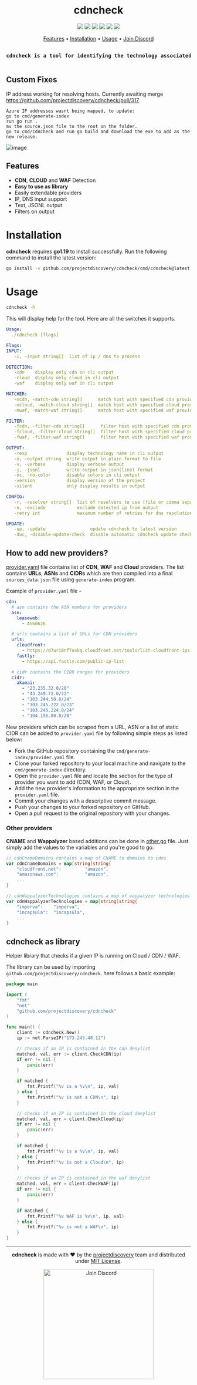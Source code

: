<h1 align="center">
 cdncheck
<br>
</h1>


<p align="center">
<a href="https://opensource.org/licenses/MIT"><img src="https://img.shields.io/badge/license-MIT-_red.svg"></a>
<a href="https://goreportcard.com/badge/github.com/projectdiscovery/cdncheck"><img src="https://goreportcard.com/badge/github.com/projectdiscovery/cdncheck"></a>
<a href="https://pkg.go.dev/github.com/projectdiscovery/cdncheck/pkg/cdncheck"><img src="https://img.shields.io/badge/go-reference-blue"></a>
<a href="https://github.com/projectdiscovery/cdncheck/releases"><img src="https://img.shields.io/github/release/projectdiscovery/cdncheck"></a>
<a href="https://twitter.com/pdiscoveryio"><img src="https://img.shields.io/twitter/follow/pdiscoveryio.svg?logo=twitter"></a>
<a href="https://discord.gg/projectdiscovery"><img src="https://img.shields.io/discord/695645237418131507.svg?logo=discord"></a>
</p>

<p align="center">
  <a href="#features">Features</a> •
  <a href="#installation">Installation</a> •
  <a href="#usage">Usage</a> •
  <a href="https://discord.gg/projectdiscovery">Join Discord</a>

</p>

<pre align="center">
<b>
cdncheck is a tool for identifying the technology associated with dns / ip network addresses.
</b>
</pre>

## Custom Fixes

IP address working for resolving hosts. Currently awaiting merge https://github.com/projectdiscovery/cdncheck/pull/317 
```
Azure IP addresses wasnt being mapped, to update:
go to cmd/generate-index 
run go run . 
mv the source.json file to the root on the folder. 
go to cmd/cdncheck and run go build and download the exe to add as the new release.
```
![image](https://user-images.githubusercontent.com/8293321/234400462-9474a3b6-4f9f-443b-a5c7-15120d6cef5f.png)

## Features

- **CDN**, **CLOUD** and **WAF** Detection
- **Easy to use as library**
- Easily extendable providers
- IP, DNS input support
- Text, JSONL output
- Filters on output

# Installation

**cdncheck** requires **go1.19** to install successfully. Run the following command to install the latest version:

```sh
go install -v github.com/projectdiscovery/cdncheck/cmd/cdncheck@latest
```

# Usage

```sh
cdncheck -h
```

This will display help for the tool. Here are all the switches it supports.

```yaml
Usage:
  ./cdncheck [flags]

Flags:
INPUT:
   -i, -input string[]  list of ip / dns to process

DETECTION:
   -cdn    display only cdn in cli output
   -cloud  display only cloud in cli output
   -waf    display only waf in cli output

MATCHER:
   -mcdn, -match-cdn string[]      match host with specified cdn provider (cloudfront, fastly, google, leaseweb)
   -mcloud, -match-cloud string[]  match host with specified cloud provider (aws, google, oracle)
   -mwaf, -match-waf string[]      match host with specified waf provider (cloudflare, incapsula, sucuri, akamai)

FILTER:
   -fcdn, -filter-cdn string[]      filter host with specified cdn provider (cloudfront, fastly, google, leaseweb)
   -fcloud, -filter-cloud string[]  filter host with specified cloud provider (aws, google, oracle)
   -fwaf, -filter-waf string[]      filter host with specified waf provider (cloudflare, incapsula, sucuri, akamai)

OUTPUT:
   -resp               display technology name in cli output
   -o, -output string  write output in plain format to file
   -v, -verbose        display verbose output
   -j, -jsonl          write output in json(line) format
   -nc, -no-color      disable colors in cli output
   -version            display version of the project
   -silent             only display results in output

CONFIG:
   -r, -resolver string[]  list of resolvers to use (file or comma separated)
   -e, -exclude            exclude detected ip from output
   -retry int              maximum number of retries for dns resolution (must be at least 1) (default 2)

UPDATE:
   -up, -update                 update cdncheck to latest version
   -duc, -disable-update-check  disable automatic cdncheck update check
```

## How to add new providers?

[provider.yaml](cmd/generate-index/provider.yaml) file contains list of **CDN**, **WAF** and **Cloud** providers. The list contains **URLs**, **ASNs** and **CIDRs** which are then compiled into a final `sources_data.json` file using `generate-index` program.

Example of `provider.yaml` file - 

```yaml
cdn:
  # asn contains the ASN numbers for providers
  asn:
    leaseweb:
      - AS60626

  # urls contains a list of URLs for CDN providers
  urls:
    cloudfront:
      - https://d7uri8nf7uskq.cloudfront.net/tools/list-cloudfront-ips
    fastly:
      - https://api.fastly.com/public-ip-list

  # cidr contains the CIDR ranges for providers
  cidr:
    akamai:
      - "23.235.32.0/20"
      - "43.249.72.0/22"
      - "103.244.50.0/24"
      - "103.245.222.0/23"
      - "103.245.224.0/24"
      - "104.156.80.0/20"
```

New providers which can be scraped from a URL, ASN or a list of static CIDR can be added to `provider.yaml` file by following simple steps as listed below:

- Fork the GitHub repository containing the `cmd/generate-index/provider.yaml` file.
- Clone your forked repository to your local machine and navigate to the `cmd/generate-index` directory.
- Open the `provider.yaml` file and locate the section for the type of provider you want to add (CDN, WAF, or Cloud).
- Add the new provider's information to the appropriate section in the `provider.yaml` file.
- Commit your changes with a descriptive commit message.
- Push your changes to your forked repository on GitHub.
- Open a pull request to the original repository with your changes.


### Other providers

**CNAME** and **Wappalyzer** based additions can be done in [other.go](other.go) file. Just simply add the values to the variables and you're good to go.

```go
// cdnCnameDomains contains a map of CNAME to domains to cdns
var cdnCnameDomains = map[string]string{
	"cloudfront.net":         "amazon",
	"amazonaws.com":          "amazon",
    ...
}

// cdnWappalyzerTechnologies contains a map of wappalyzer technologies to cdns
var cdnWappalyzerTechnologies = map[string]string{
	"imperva":    "imperva",
	"incapsula":  "incapsula",
	...
}
```

## cdncheck as library

Helper library that checks if a given IP is running on Cloud / CDN / WAF.

The library can be used by importing `github.com/projectdiscovery/cdncheck`. here follows a basic example:

```go
package main

import (
	"fmt"
	"net"
	"github.com/projectdiscovery/cdncheck"
)

func main() {
	client := cdncheck.New()
	ip := net.ParseIP("173.245.48.12")

	// checks if an IP is contained in the cdn denylist
	matched, val, err := client.CheckCDN(ip)
	if err != nil {
		panic(err)
	}

	if matched {
		fmt.Printf("%v is a %v\n", ip, val)
	} else {
		fmt.Printf("%v is not a CDN\n", ip)
	}

	// checks if an IP is contained in the cloud denylist
	matched, val, err = client.CheckCloud(ip)
	if err != nil {
		panic(err)
	}

	if matched {
		fmt.Printf("%v is a %v\n", ip, val)
	} else {
		fmt.Printf("%v is not a Cloud\n", ip)
	}

	// checks if an IP is contained in the waf denylist
	matched, val, err = client.CheckWAF(ip)
	if err != nil {
		panic(err)
	}

	if matched {
		fmt.Printf("%v WAF is %v\n", ip, val)
	} else {
		fmt.Printf("%v is not a WAF\n", ip)
	}
}
```

--------

<div align="center">

**cdncheck** is made with ❤️ by the [projectdiscovery](https://projectdiscovery.io) team and distributed under [MIT License](LICENSE.md).


<a href="https://discord.gg/projectdiscovery"><img src="https://raw.githubusercontent.com/projectdiscovery/nuclei-burp-plugin/main/static/join-discord.png" width="300" alt="Join Discord"></a>

</div>
